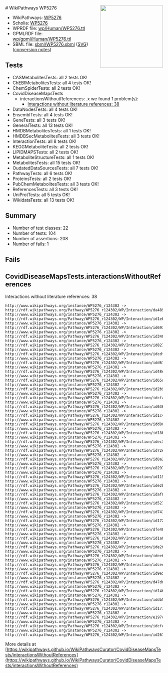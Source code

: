 <img style="float: right; width: 200px" src="../logo.png" />
# WikiPathways WP5276

* WikiPathways: [WP5276](https://identifiers.org/wikipathways:WP5276)
* Scholia: [WP5276](https://scholia.toolforge.org/wikipathways/WP5276)
* WPRDF file: [wp/Human/WP5276.ttl](../wp/Human/WP5276.ttl)
* GPMLRDF file: [wp/gpml/Human/WP5276.ttl](../wp/gpml/Human/WP5276.ttl)
* SBML file: [sbml/WP5276.sbml](../sbml/WP5276.sbml) ([SVG](../sbml/WP5276.svg)) ([conversion notes](../sbml/WP5276.txt))

## Tests
* CASMetabolitesTests: all 2 tests OK!
* ChEBIMetabolitesTests: all 4 tests OK!
* ChemSpiderTests: all 2 tests OK!
* CovidDiseaseMapsTests
    * interactionsWithoutReferences: .x we found 1 problem(s):
        * [Interactions without literature references: 38](#9701cd27)
* DataNodesTests: all 4 tests OK!
* EnsemblTests: all 4 tests OK!
* GeneTests: all 3 tests OK!
* GeneralTests: all 13 tests OK!
* HMDBMetabolitesTests: all 1 tests OK!
* HMDBSecMetabolitesTests: all 3 tests OK!
* InteractionTests: all 8 tests OK!
* KEGGMetaboliteTests: all 2 tests OK!
* LIPIDMAPSTests: all 2 tests OK!
* MetaboliteStructureTests: all 1 tests OK!
* MetabolitesTests: all 15 tests OK!
* OudatedDataSourcesTests: all 7 tests OK!
* PathwayTests: all 6 tests OK!
* ProteinsTests: all 2 tests OK!
* PubChemMetabolitesTests: all 3 tests OK!
* ReferencesTests: all 3 tests OK!
* UniProtTests: all 5 tests OK!
* WikidataTests: all 13 tests OK!


## Summary

* Number of test classes: 22
* Number of tests: 104
* Number of assertions: 208
* Number of fails: 1

## Fails

<a name="9701cd27" />

## CovidDiseaseMapsTests.interactionsWithoutReferences

Interactions without literature references: 38
```
http://www.wikipathways.org/instance/WP5276_r124302 -> http://rdf.wikipathways.org/Pathway/WP5276_r124302/WP/Interaction/da489
http://www.wikipathways.org/instance/WP5276_r124302 -> http://rdf.wikipathways.org/Pathway/WP5276_r124302/WP/Interaction/id1eb02ac3
http://www.wikipathways.org/instance/WP5276_r124302 -> http://rdf.wikipathways.org/Pathway/WP5276_r124302/WP/Interaction/id6931a933
http://www.wikipathways.org/instance/WP5276_r124302 -> http://rdf.wikipathways.org/Pathway/WP5276_r124302/WP/Interaction/id34021343
http://www.wikipathways.org/instance/WP5276_r124302 -> http://rdf.wikipathways.org/Pathway/WP5276_r124302/WP/Interaction/id827f42f1
http://www.wikipathways.org/instance/WP5276_r124302 -> http://rdf.wikipathways.org/Pathway/WP5276_r124302/WP/Interaction/idcdf62c32
http://www.wikipathways.org/instance/WP5276_r124302 -> http://rdf.wikipathways.org/Pathway/WP5276_r124302/WP/Interaction/idd61bcbad
http://www.wikipathways.org/instance/WP5276_r124302 -> http://rdf.wikipathways.org/Pathway/WP5276_r124302/WP/Interaction/id48efa1e3
http://www.wikipathways.org/instance/WP5276_r124302 -> http://rdf.wikipathways.org/Pathway/WP5276_r124302/WP/Interaction/id65dc1689
http://www.wikipathways.org/instance/WP5276_r124302 -> http://rdf.wikipathways.org/Pathway/WP5276_r124302/WP/Interaction/id2b953f70
http://www.wikipathways.org/instance/WP5276_r124302 -> http://rdf.wikipathways.org/Pathway/WP5276_r124302/WP/Interaction/idcfa628d6
http://www.wikipathways.org/instance/WP5276_r124302 -> http://rdf.wikipathways.org/Pathway/WP5276_r124302/WP/Interaction/id636153fb
http://www.wikipathways.org/instance/WP5276_r124302 -> http://rdf.wikipathways.org/Pathway/WP5276_r124302/WP/Interaction/id1c4abfd4
http://www.wikipathways.org/instance/WP5276_r124302 -> http://rdf.wikipathways.org/Pathway/WP5276_r124302/WP/Interaction/idd80625c7
http://www.wikipathways.org/instance/WP5276_r124302 -> http://rdf.wikipathways.org/Pathway/WP5276_r124302/WP/Interaction/id18b1746d
http://www.wikipathways.org/instance/WP5276_r124302 -> http://rdf.wikipathways.org/Pathway/WP5276_r124302/WP/Interaction/idec3924df
http://www.wikipathways.org/instance/WP5276_r124302 -> http://rdf.wikipathways.org/Pathway/WP5276_r124302/WP/Interaction/id72e961eb
http://www.wikipathways.org/instance/WP5276_r124302 -> http://rdf.wikipathways.org/Pathway/WP5276_r124302/WP/Interaction/id8a229f20
http://www.wikipathways.org/instance/WP5276_r124302 -> http://rdf.wikipathways.org/Pathway/WP5276_r124302/WP/Interaction/e8297
http://www.wikipathways.org/instance/WP5276_r124302 -> http://rdf.wikipathways.org/Pathway/WP5276_r124302/WP/Interaction/id115c76a6
http://www.wikipathways.org/instance/WP5276_r124302 -> http://rdf.wikipathways.org/Pathway/WP5276_r124302/WP/Interaction/ide2be8b0f
http://www.wikipathways.org/instance/WP5276_r124302 -> http://rdf.wikipathways.org/Pathway/WP5276_r124302/WP/Interaction/idaf800913
http://www.wikipathways.org/instance/WP5276_r124302 -> http://rdf.wikipathways.org/Pathway/WP5276_r124302/WP/Interaction/id52727f2
http://www.wikipathways.org/instance/WP5276_r124302 -> http://rdf.wikipathways.org/Pathway/WP5276_r124302/WP/Interaction/id741af295
http://www.wikipathways.org/instance/WP5276_r124302 -> http://rdf.wikipathways.org/Pathway/WP5276_r124302/WP/Interaction/id172476ac
http://www.wikipathways.org/instance/WP5276_r124302 -> http://rdf.wikipathways.org/Pathway/WP5276_r124302/WP/Interaction/dfe48
http://www.wikipathways.org/instance/WP5276_r124302 -> http://rdf.wikipathways.org/Pathway/WP5276_r124302/WP/Interaction/id1a0f1e1a
http://www.wikipathways.org/instance/WP5276_r124302 -> http://rdf.wikipathways.org/Pathway/WP5276_r124302/WP/Interaction/ide26916b6
http://www.wikipathways.org/instance/WP5276_r124302 -> http://rdf.wikipathways.org/Pathway/WP5276_r124302/WP/Interaction/idee6fbc6c
http://www.wikipathways.org/instance/WP5276_r124302 -> http://rdf.wikipathways.org/Pathway/WP5276_r124302/WP/Interaction/idceca6fbb
http://www.wikipathways.org/instance/WP5276_r124302 -> http://rdf.wikipathways.org/Pathway/WP5276_r124302/WP/Interaction/id9e5c929a
http://www.wikipathways.org/instance/WP5276_r124302 -> http://rdf.wikipathways.org/Pathway/WP5276_r124302/WP/Interaction/d47d6
http://www.wikipathways.org/instance/WP5276_r124302 -> http://rdf.wikipathways.org/Pathway/WP5276_r124302/WP/Interaction/id146afc7a
http://www.wikipathways.org/instance/WP5276_r124302 -> http://rdf.wikipathways.org/Pathway/WP5276_r124302/WP/Interaction/iddb553a2
http://www.wikipathways.org/instance/WP5276_r124302 -> http://rdf.wikipathways.org/Pathway/WP5276_r124302/WP/Interaction/id17748e85
http://www.wikipathways.org/instance/WP5276_r124302 -> http://rdf.wikipathways.org/Pathway/WP5276_r124302/WP/Interaction/e197c
http://www.wikipathways.org/instance/WP5276_r124302 -> http://rdf.wikipathways.org/Pathway/WP5276_r124302/WP/Interaction/idcfe36fe2
http://www.wikipathways.org/instance/WP5276_r124302 -> http://rdf.wikipathways.org/Pathway/WP5276_r124302/WP/Interaction/id267e246
```

More details at [https://wikipathways.github.io/WikiPathwaysCurator/CovidDiseaseMapsTests/interactionsWithoutReferences](https://wikipathways.github.io/WikiPathwaysCurator/CovidDiseaseMapsTests/interactionsWithoutReferences)

